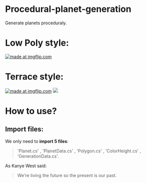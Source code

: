 # Procedural-planet-generation
Generate planets proceduraly.
# Low Poly style:
<a href="https://imgflip.com/gif/2crlvi"><img src="https://i.imgflip.com/2crlvi.gif" title="made at imgflip.com"/></a>

# Terrace style:
<a href="https://imgflip.com/gif/2crlff"><img src="https://i.imgflip.com/2crlff.gif" title="made at imgflip.com"/></a>
![](https://i.gyazo.com/e15d76e0091e84ada206e3a14787739b.gif)


# How to use?
## Import files:
We only need to **import 5 files**: 
> 'Planet.cs' , 'PlanetData.cs' , 'Polygon.cs' , 'ColorHeight.cs' , 'GenerationData.cs'.


As Kanye West said:

> We're living the future so
> the present is our past.
